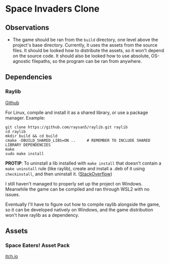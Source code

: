# Space Invaders Clone

## Observations

* The game should be ran from the `build` directory, one level above the project's base directory. Currently, it uses the assets from the source files. It should be looked how to distribute the assets, so it won't depend on the source code. It should also be looked how to use absolute, OS-agnostic filepaths, so the program can be ran from anywhere.

## Dependencies

### Raylib

[Github](https://github.com/raysan5/raylib)

For Linux, compile and install it as a shared library, or use a package manager. Example:

```
git clone https://github.com/raysan5/raylib.git raylib
cd raylib
mkdir build && cd build
cmake -DBUILD_SHARED_LIBS=ON ..     # REMEMBER TO INCLUDE SHARED LIBRARY DEPENDENCIES
make
sudo make install
```

**PROTIP**: To uninstall a lib installed with `make install` that doesn't contain a `make uninstall` rule (like raylib), create and install a .deb of it using `checkinstall`, and then uninstall it. ([StackOverflow](https://stackoverflow.com/questions/1439950/whats-the-opposite-of-make-install-i-e-how-do-you-uninstall-a-library-in-li))

I still haven't managed to properly set up the project on Windows. Meanwhile the game can be compiled and ran through WSL2 with no issues.

Eventually I'll have to figure out how to compile raylib alongside the game, so it can be developed natively on Windows, and the game distribution won't have raylib as a dependency.

## Assets

### Space Eaters! Asset Pack

[itch.io](https://cluly.itch.io/space-eaters/download/eyJleHBpcmVzIjoxNjkwNzcwNDU1LCJpZCI6NTIyMDM1fQ%3d%3d%2eUSTlqOsYFu9kOJUnZIM2oTVyXwg%3d)